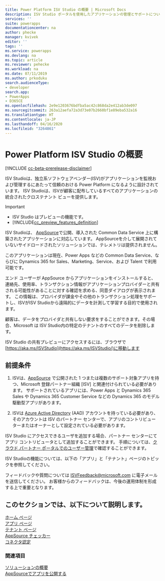```yaml
---
title: Power Platform ISV Studio の概要 | Microsoft Docs
description: ISV Studio ポータルを使用したアプリケーションの管理とサポートについて説明します。
services: ''
suite: powerapps
documentationcenter: na
author: phecke
manager: kvivek
editor: ''
tags: ''
ms.service: powerapps
ms.devlang: na
ms.topic: article
ms.reviewer: pehecke
ms.workload: na
ms.date: 07/11/2019
ms.author: prkoduku
search.audienceType:
- developer
search.app:
- PowerApps
- D365CE
ms.openlocfilehash: 2e9e1203676bdfba5ac42c868da2e412ab3de097
ms.sourcegitcommit: 263a12aefa72a3d73e07b2660bf1e89eba532a16
ms.translationtype: HT
ms.contentlocale: ja-JP
ms.lasthandoff: 04/16/2020
ms.locfileid: "3264861"
---
```

# <a name="introduction-to-isv-studio-for-the-power-platform"></a>Power Platform ISV Studio の概要

[!INCLUDE [cc-beta-prerelease-disclaimer](../../includes/cc-beta-prerelease-disclaimer.md)]

ISV Studioは、独立系ソフトウェアベンダー(ISV)がアプリケーションを監視および管理するにあたって信頼のおける Power Platform になるように設計されています。 ISV Studioは、ISVが顧客に配布しているすべてのアプリケーションの統合されたクロステナント ビューを提供します。

> [!IMPORTANT]
>
> - ISV Studio はプレビューの機能です。
> - [!INCLUDE[cc_preview_features_definition](../../includes/cc-preview-features-definition.md)]

ISV Studioは、 [AppSource](https://appsource.microsoft.com/)で公開、導入された Common Data Service 上に構築されたアプリケーションに対応しています。 AppSourceを介して展開されていないサイドロードされたソリューションでは、テレメトリは提供されません。

このアプリケーションは現在、Power Apps などの Common Data Service、ならびに Dynamics 365 for Sales、Marketing、Service、および Talent で利用可能です。

エンド ユーザーが AppSource からアプリケーションをインストールすると、連絡先、使用率、トランザクション情報がアプリケーションプロバイダーと共有される可能性があることに対する確認を求める、同意ダイアログが表示されます。 この情報は、プロバイダが課金やその他のトランザクション処理をサポートし、ISVがISV Studioから遠隔的にデータを計測して学習する目的で使用されます。

顧客は、データをプロバイダと共有しない要求をすることができます。その場合、Microsoft は ISV Studio内の特定のテナントのすべてのデータを削除します。

ISV Studio の共有プレビューにアクセスするには、ブラウザで [https://aka.ms/ISVStudio](https://aka.ms/ISVStudio/)に移動します

## <a name="pre-requisites"></a>前提条件

1. ISVは、[AppSource](https://appsource.microsoft.com/) で公開された 1 つまたは複数のサポート対象アプリを持つ、Microsoft 登録パートナー組織 [ISV] と関連付けられている必要があります。 サポートされているアプリには、Power Apps と Dynamics 365 Sales や Dynamics 365 Customer Service などの Dynamics 365 のモデル駆動型アプリがあります。

2. ISVは [Azure Active Directory](https://azure.microsoft.com/services/active-directory/) (AAD) アカウントを持っている必要があり、そのアカウントは ISV のパートナー センターで、アプリのコントリビューターまたはオーナーとして設定されている必要があります。

ISV Studio にアクセスできるユーザを追加する場合、パートナー センターにてアプリ コントリビュータとして追加することができます。  手順については、[クラウド パートナー ポータルでのユーザー管理](https://docs.microsoft.com/azure/marketplace/cloud-partner-portal-orig/cloud-partner-portal-manage-users)で確認することができます。

ISV Studioの機能については、以下の「アプリ」と「テナント」ページのトピックを参照してください。

フィードバックや質問については [ISVFeedback@microsoft.com](mailto:ISVFeedback@microsoft.com) に電子メールを送信してください。 お客様からのフィードバックは、今後の運用体制を形成する上で重要となります。

## <a name="in-this-section"></a>このセクションでは、以下について説明します。

[ホーム ページ](isv-app-management-homepage.md)  
[アプリ ページ](isv-app-management-apppage.md)<br/> 
[テナント ページ](isv-app-management-tenantpage.md)<br/>
[AppSource チェッカー](isv-app-management-appsource-checker.md)<br/>
[コネクタ認定](isv-app-management-certification.md)

### <a name="see-also"></a>関連項目

[ソリューションの概要](introduction-solutions.md)  
[AppSourceでアプリを公開する](publish-app-appsource.md)
